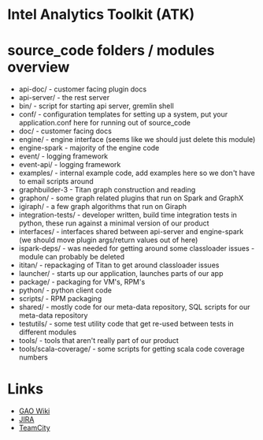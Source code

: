 Intel Analytics Toolkit (ATK)
=============================

# source_code folders / modules overview
* api-doc/ - customer facing plugin docs
* api-server/ - the rest server
* bin/ - script for starting api server, gremlin shell
* conf/ - configuration templates for setting up a system, put your application.conf here for running out of source_code
* doc/ - customer facing docs
* engine/ - engine interface (seems like we should just delete this module)
* engine-spark - majority of the engine code
* event/ - logging framework
* event-api/ - logging framework
* examples/ - internal example code, add examples here so we don't have to email scripts around
* graphbuilder-3 - Titan graph construction and reading
* graphon/ - some graph related plugins that run on Spark and GraphX
* igiraph/ - a few graph algorithms that run on Giraph
* integration-tests/ - developer written, build time integration tests in python, these run against a minimal version of our product
* interfaces/ - interfaces shared between api-server and engine-spark (we should move plugin args/return values out of here)
* ispark-deps/ - was needed for getting around some classloader issues - module can probably be deleted
* ititan/ - repackaging of Titan to get around classloader issues
* launcher/ - starts up our application, launches parts of our app
* package/ - packaging for VM's, RPM's
* python/ - python client code
* scripts/ - RPM packaging
* shared/ - mostly code for our meta-data repository, SQL scripts for our meta-data repository
* testutils/ - some test utility code that get re-used between tests in different modules
* tools/ - tools that aren't really part of our product
* tools/scala-coverage/ - some scripts for getting scala code coverage numbers


# Links
* [GAO Wiki](https://securewiki.ith.intel.com/display/GAO/Graph+Analytics+Home)
* [JIRA](https://jira01.devtools.intel.com/secure/Dashboard.jspa)
* [TeamCity](https://ubit-teamcity-iag.intel.com/project.html?projectId=Gao)
